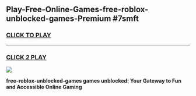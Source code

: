 
## Play-Free-Online-Games-free-roblox-unblocked-games-Premium #7smft
<h3>
<a href="https://premium.freeplayer.one?title=free-roblox-unblocked-games&ref=8M">CLICK TO PLAY</a></h3>
<hr>

<h3>
<a href="https://premium.freeplayer.one?title=free-roblox-unblocked-games&ref=8M">CLICK 2 PLAY</a>
  
</h3>

<a href="https://premium.freeplayer.one?title=free-roblox-unblocked-games&ref=8M"><img src="https://clearcache.store/games.png"></a>


**free-roblox-unblocked-games games unblocked: Your Gateway to Fun and Accessible Online Gaming**
